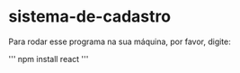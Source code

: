 # sistema-de-cadastro

Para rodar esse programa na sua máquina, por favor, digite:

'''
npm install react
'''
